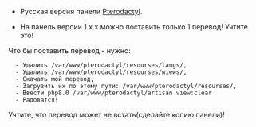 * Русская версия панели <a href="https://github.com/pterodactyl/panel">Pterodactyl<a>.

- На панель версии 1.х.х можно поставить только 1 перевод! Учтите это!

Что бы поставить перевод - нужно:
  
      - Удалить /var/www/pterodactyl/resourses/langs/, 
      - Удалить /var/www/pterodactyl/resourses/wiews/,
      - Скачать мой перевод,
      - Загрузить их по этому пути: /var/www/pterodactyl/resourses/,
      - Ввести php8.0 /var/www/pterodactyl/artisan view:clear
      - Радоватся!
  
  Учтите, что перевод может не встать(сделайте копию панели)!
